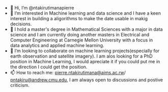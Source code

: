 - 👋 Hi, I’m @ntakirutimanapierre
- 👀 I’m interested in Machine learning and data science and I have a keen interest in building a aligorithms to make the date usable in makig decisions.
- 🌱 I hold a master's degree in Mathematical Sciences with a major in data science and I am currently doing another masters in Electrical and Computer Engineering at Carnegie Mellon University with a focus in data analytics and applied machine learning.
- 💞️ I’m looking to collaborate on machine learning projects(especially for earth observation and satellite imagery). I am alos looking for a PhD position in Machine Learning, I would apreciate it if you could put me in the direction I could get the position.
- 📫 How to reach me: pierre.ntakirutimana@aims.ac.rw/ pntakiru@andrew.cmu.edu, I am always open to discussions and postive criticism.

<!---
ntakirutimanapierre/ntakirutimanapierre is a ✨ special ✨ repository because its `README.md` (this file) appears on your GitHub profile.
You can click the Preview link to take a look at your changes.
--->
